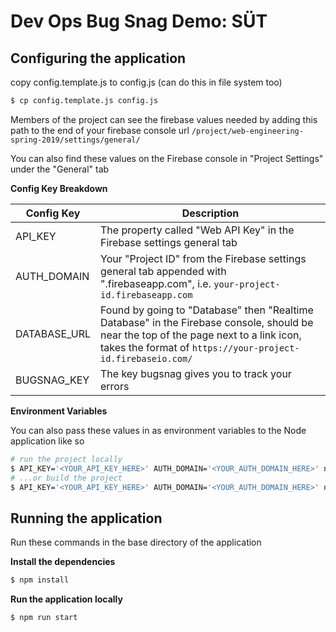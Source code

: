 # Dev Ops Bug Snag Demo: SÜT

## Configuring the application

copy config.template.js to config.js (can do this in file system too)

```bash
$ cp config.template.js config.js
```

Members of the project can see the firebase values needed by adding this path to the end of your firebase console url `/project/web-engineering-spring-2019/settings/general/`

You can also find these values on the Firebase console in "Project Settings" under the "General" tab

**Config Key Breakdown**

| Config Key      | Description                                                  |
| --------------- | ------------------------------------------------------------ |
| API_KEY         | The property called "Web API Key" in the Firebase settings general tab |
| AUTH_DOMAIN     | Your "Project ID" from the Firebase settings general tab appended with ".firebaseapp.com", i.e. `your-project-id.firebaseapp.com` |
| DATABASE_URL    | Found by going to "Database" then "Realtime Database" in the Firebase console, should be near the top of the page next to a link icon, takes the format of  `https://your-project-id.firebaseio.com/` |
| BUGSNAG_KEY    | The key bugsnag gives you to track your errors |

**Environment Variables**

You can also pass these values in as environment variables to the Node application like so

``` bash
# run the project locally
$ API_KEY='<YOUR_API_KEY_HERE>' AUTH_DOMAIN='<YOUR_AUTH_DOMAIN_HERE>' npm run start
# ...or build the project
$ API_KEY='<YOUR_API_KEY_HERE>' AUTH_DOMAIN='<YOUR_AUTH_DOMAIN_HERE>' npm run build
```

## Running the application

Run these commands in the base directory of the application

**Install the dependencies**

``` bash
$ npm install
```

**Run the application locally**

``` bash
$ npm run start
```